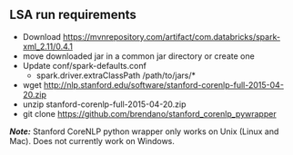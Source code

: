 ## LSA run requirements

- Download https://mvnrepository.com/artifact/com.databricks/spark-xml_2.11/0.4.1
- move downloaded jar in a common jar directory or create one
- Update conf/spark-defaults.conf
  - spark.driver.extraClassPath    /path/to/jars/*
- wget http://nlp.stanford.edu/software/stanford-corenlp-full-2015-04-20.zip
- unzip stanford-corenlp-full-2015-04-20.zip
- git clone https://github.com/brendano/stanford_corenlp_pywrapper

***Note:*** Stanford CoreNLP python wrapper only works on Unix (Linux and Mac). Does not currently work on Windows.
